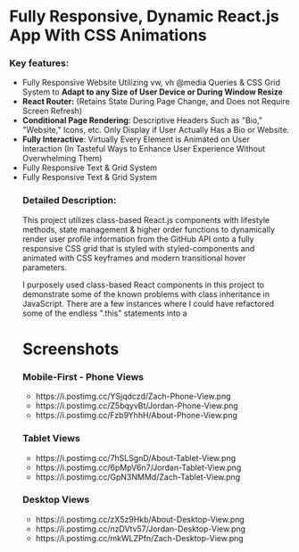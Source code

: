 # Fully Responsive, Dynamic React.js App With CSS Animations

### Key features: 
<ul>
  <li>Fully Responsive Website Utilizing vw, vh @media Queries & CSS Grid System to <strong>Adapt to any Size of User Device or During Window Resize</strong></li>
  <li><strong>React Router:</strong> (Retains State During Page Change, and Does not Require Screen Refresh)</li>
  <li><strong>Conditional Page Rendering</strong>: Descriptive Headers Such as "Bio," "Website," Icons, etc. Only Display if User Actually Has a Bio or Website.</li>
  <li><strong>Fully Interactive</strong>: Virtually Every Element is Animated on User Interaction (In Tasteful Ways to Enhance User Experience Without Overwhelming Them)</li>
  <li>Fully Responsive Text & Grid System</li>
  <li>Fully Responsive Text & Grid System</li>

### Detailed Description:
<p>
This project utilizes class-based React.js components with lifestyle methods, state management & higher order functions to dynamically render user profile information from the GitHub API onto a fully responsive CSS grid that is styled with styled-components and animated with CSS keyframes and modern transitional hover parameters.
</p>
<p>
I purposely used class-based React components in this project to demonstrate some of the known problems with class inheritance in JavaScript. There are a few instances where I could have refactored some of the endless ".this" statements into a 
</p>

# Screenshots

### Mobile-First - Phone Views
<ul>
<li>https://i.postimg.cc/YSjqdczd/Zach-Phone-View.png</li>
<li>https://i.postimg.cc/Z5bqyvBt/Jordan-Phone-View.png</li>
<li>https://i.postimg.cc/Fzb9YhhH/About-Phone-View.png</li>
</ul>

### Tablet Views
<ul>
<li>https://i.postimg.cc/7hSLSgnD/About-Tablet-View.png</li>
<li>https://i.postimg.cc/6pMpV6n7/Jordan-Tablet-View.png</li>
<li>https://i.postimg.cc/GpN3NMMd/Zach-Tablet-View.png</li>
</ul>

### Desktop Views
<ul>
<li>https://i.postimg.cc/zX5z9Hkb/About-Desktop-View.png</li>
<li>https://i.postimg.cc/nzDVtv57/Jordan-Desktop-View.png</li>
<li>https://i.postimg.cc/mkWLZPfn/Zach-Desktop-View.png</li>
</ul>

